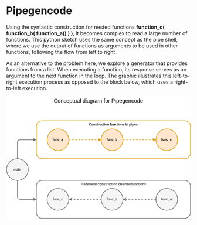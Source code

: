 # Pipegencode

Using the syntactic construction for nested functions **function_c( function_b( function_a() ) )**, it becomes complex to read a large number of functions. This python sketch uses the same concept as the pipe shell, where we use the output of functions as arguments to be used in other functions, following the flow from left to right.

As an alternative to the problem here, we explore a generator that provides functions from a list. When executing a function, its response serves as an argument to the next function in the loop. The graphic illustrates this left-to-right execution process as opposed to the block below, which uses a right-to-left execution.

![alt text](https://github.com/rodrigmars/pipegencode/blob/main/images/modelo.png?raw=true)
